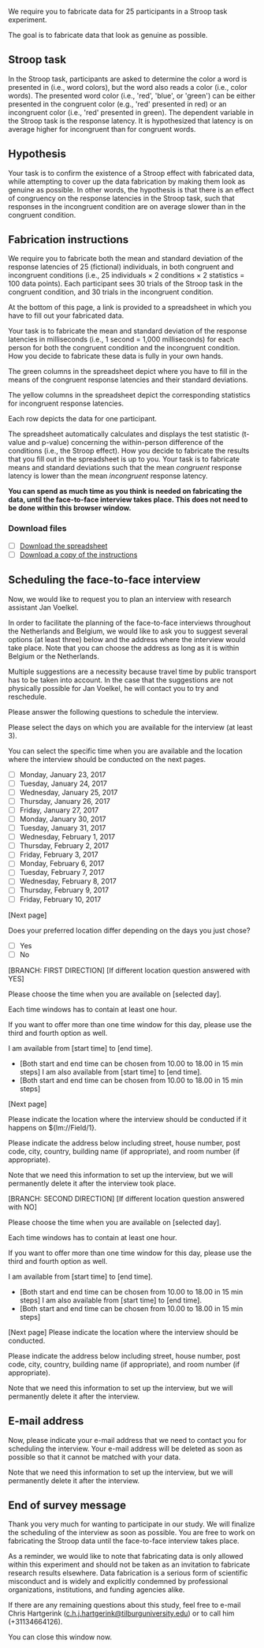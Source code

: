 We require you to fabricate data for 25 participants in a Stroop task experiment. 

The goal is to fabricate data that look as genuine as possible.
 
## Stroop task

In the Stroop task, participants are asked to determine the color a word is presented in (i.e., word colors), but the word also reads a color (i.e., color words). The presented word color (i.e., 'red', 'blue', or 'green') can be either presented in the congruent color (e.g., 'red' presented in red) or an incongruent color (i.e., 'red' presented in green). The dependent variable in the Stroop task is the response latency. It is hypothesized that latency is on average higher for incongruent than for congruent words.

## Hypothesis

Your task is to confirm the existence of a Stroop effect with fabricated data, while attempting to cover up the data fabrication by making them look as genuine as possible. In other words, the hypothesis is that there is an effect of congruency on the response latencies in the Stroop task, such that responses in the incongruent condition are on average slower than in the congruent condition.

## Fabrication instructions

We require you to fabricate both the mean and standard deviation of the response latencies of 25 (fictional) individuals, in both congruent and incongruent conditions (i.e., 25 individuals × 2 conditions × 2 statistics = 100 data points). Each participant sees 30 trials of the Stroop task in the congruent condition, and 30 trials in the incongruent condition. 

At the bottom of this page, a link is provided to a spreadsheet in which you have to fill out your fabricated data. 

Your task is to fabricate the mean and standard deviation of the response latencies in milliseconds (i.e., 1 second = 1,000 milliseconds) for each person for both the congruent condition and the incongruent condition. How you decide to fabricate these data is fully in your own hands. 

The green columns in the spreadsheet depict where you have to fill in the means of the congruent response latencies and their standard deviations. 

The yellow columns in the spreadsheet depict the corresponding statistics for incongruent response latencies. 

Each row depicts the data for one participant. 

The spreadsheet automatically calculates and displays the test statistic (t-value and p-value) concerning the within-person difference of the conditions (i.e., the Stroop effect). How you decide to fabricate the results that you fill out in the spreadsheet is up to you. Your task is to fabricate means and standard deviations such that the mean *congruent* response latency is lower than the mean *incongruent* response latency.

**You can spend as much time as you think is needed on fabricating the data, until the face-to-face interview takes place. This does not need to be done within this browser window.**

### Download files
<!-- This has to be on the same page as the "Filling out the spreadsheet" -->

 - [ ] [Download the spreadsheet](https://surfdrive.surf.nl/files/index.php/s/ELp70g71Y7bosCW)
 - [ ] [Download a copy of the instructions](https://surfdrive.surf.nl/files/index.php/s/mMDkgCILKU8rhhD)

## Scheduling the face-to-face interview

Now, we would like to request you to plan an interview with research assistant Jan Voelkel.

In order to facilitate the planning of the face-to-face interviews throughout the Netherlands and Belgium, we would like to ask you to suggest several options (at least three) below and the address where the interview would take place. Note that you can choose the address as long as it is within Belgium or the Netherlands.

Multiple suggestions are a necessity because travel time by public transport has to be taken into account. In the case that the suggestions are not physically possible for Jan Voelkel, he will contact you to try and reschedule.

Please answer the following questions to schedule the interview.

Please select the days on which you are available for the interview (at least 3).

You can select the specific time when you are available and the location where the interview should be conducted on the next pages.

- [ ] Monday, January 23, 2017
- [ ] Tuesday, January 24, 2017
- [ ] Wednesday, January 25, 2017
- [ ] Thursday, January 26, 2017
- [ ] Friday, January 27, 2017
- [ ] Monday, January 30, 2017
- [ ] Tuesday, January 31, 2017
- [ ] Wednesday, February 1, 2017
- [ ] Thursday, February 2, 2017
- [ ] Friday, February 3, 2017
- [ ] Monday, February 6, 2017
- [ ] Tuesday, February 7, 2017
- [ ] Wednesday, February 8, 2017
- [ ] Thursday, February 9, 2017
- [ ] Friday, February 10, 2017

<!-- force response on this page -->

[Next page]

Does your preferred location differ depending on the days you just chose?
- [ ] Yes
- [ ] No

[BRANCH: FIRST DIRECTION]
[If different location question answered with YES]

<!-- loop and merge on this page for all selected days -->

Please choose the time when you are available on [selected day].

Each time windows has to contain at least one hour.

If you want to offer more than one time window for this day, please use the third and fourth option as well.

I am available from [start time] to [end time].
- [Both start and end time can be chosen from 10.00 to 18.00 in 15 min steps]
I am also available from [start time] to [end time].
- [Both start and end time can be chosen from 10.00 to 18.00 in 15 min steps]

[Next page]
<!-- loop and merge on this page for all selected days -->

Please indicate the location where the interview should be conducted if it happens on ${lm://Field/1}.

Please indicate the address below including street, house number, post code, city, country, building name (if appropriate), and room number (if appropriate).

Note that we need this information to set up the interview, but we will permanently delete it after the interview took place.

[BRANCH: SECOND DIRECTION]
[If different location question answered with NO]

<!-- loop and merge on this page for all selected days -->

Please choose the time when you are available on [selected day].

Each time windows has to contain at least one hour.

If you want to offer more than one time window for this day, please use the third and fourth option as well.

I am available from [start time] to [end time].
- [Both start and end time can be chosen from 10.00 to 18.00 in 15 min steps]
I am also available from [start time] to [end time].
- [Both start and end time can be chosen from 10.00 to 18.00 in 15 min steps]

[Next page]
Please indicate the location where the interview should be conducted.

Please indicate the address below including street, house number, post code, city, country, building name (if appropriate), and room number (if appropriate).

Note that we need this information to set up the interview, but we will permanently delete it after the interview.

## E-mail address

Now, please indicate your e-mail address that we need to contact you for scheduling the interview. Your e-mail address will be deleted as soon as possible so that it cannot be matched with your data.

Note that we need this information to set up the interview, but we will permanently delete it after the interview.

## End of survey message

Thank you very much for wanting to participate in our study. We will finalize the scheduling of the interview as soon as possible. You are free to work on fabricating the Stroop data until the face-to-face interview takes place.

As a reminder, we would like to note that fabricating data is only allowed within this experiment and should not be taken as an invitation to fabricate research results elsewhere. Data fabrication is a serious form of scientific misconduct and is widely and explicitly condemned by professional organizations, institutions, and funding agencies alike.

If there are any remaining questions about this study, feel free to e-mail Chris Hartgerink ([c.h.j.hartgerink@tilburguniversity.edu](mailto:c.h.j.hartgerink@tilburguniversity.edu)) or to call him (+31134664126).

You can close this window now.
